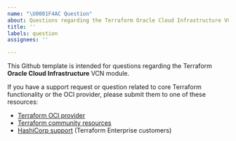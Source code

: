 ```yaml
---
name: "\U0001F4AC Question"
about: Questions regarding the Terraform Oracle Cloud Infrastructure VCN module
title: ''
labels: question
assignees: ''

---
```


This Github template is intended for questions regarding the Terraform **Oracle Cloud Infrastructure** VCN module.

If you have a support request or question related to core Terraform functionality or the OCI provider, please submit them to one of these resources:

* [Terraform OCI provider](https://github.com/terraform-providers/terraform-provider-oci)
* [Terraform community resources](https://www.terraform.io/docs/extend/community/index.html)
* [HashiCorp support](https://support.hashicorp.com) (Terraform Enterprise customers)
